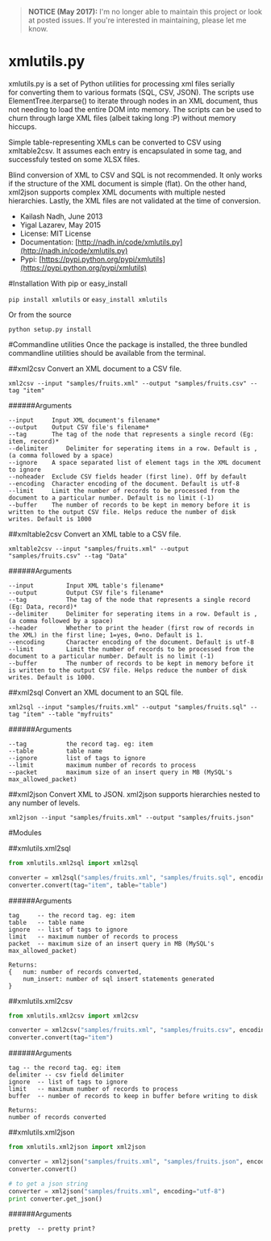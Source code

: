 > **NOTICE (May 2017):** I'm no longer able to maintain this project or look at posted issues.
If you're interested in maintaining, please let me know.

# xmlutils.py

xmlutils.py is a set of Python utilities for processing xml files serially  
for converting them to various formats (SQL, CSV, JSON). The scripts use 
ElementTree.iterparse() to iterate through nodes in an XML document, thus not 
needing to load the entire DOM into memory. The scripts can be used to churn 
through large XML files (albeit taking long :P) without memory hiccups.

Simple table-representing XMLs can be converted to CSV using xmltable2csv. It assumes each entry is encapsulated
in some tag, and successfuly tested on some XLSX files.

Blind conversion of XML to CSV and SQL is not recommended.
It only works if the structure of the XML document is simple (flat). 
On the other hand, xml2json supports complex XML documents with multiple
nested hierarchies. Lastly, the XML files are not validated at the time of conversion.


- Kailash Nadh, June 2013
- Yigal Lazarev, May 2015
- License: MIT License
- Documentation: [http://nadh.in/code/xmlutils.py](http://nadh.in/code/xmlutils.py)
- Pypi: [https://pypi.python.org/pypi/xmlutils](https://pypi.python.org/pypi/xmlutils)


#Installation
With pip or easy_install

```pip install xmlutils``` or ```easy_install xmlutils```

Or from the source

```python setup.py install```

#Commandline utilities
Once the package is installed, the three bundled commandline utilities should be available
from the terminal.

##xml2csv
Convert an XML document to a CSV file.

```
xml2csv --input "samples/fruits.xml" --output "samples/fruits.csv" --tag "item"
```

######Arguments
```
--input 	Input XML document's filename*
--output 	Output CSV file's filename*
--tag 		The tag of the node that represents a single record (Eg: item, record)*
--delimiter 	Delimiter for seperating items in a row. Default is , (a comma followed by a space)
--ignore 	A space separated list of element tags in the XML document to ignore
--noheader 	Exclude CSV fields header (first line). Off by default
--encoding 	Character encoding of the document. Default is utf-8
--limit 	Limit the number of records to be processed from the document to a particular number. Default is no limit (-1)
--buffer 	The number of records to be kept in memory before it is written to the output CSV file. Helps reduce the number of disk writes. Default is 1000
```

##xmltable2csv
Convert an XML table to a CSV file.

```
xmltable2csv --input "samples/fruits.xml" --output "samples/fruits.csv" --tag "Data"
```

######Arguments
```
--input         Input XML table's filename*
--output        Output CSV file's filename*
--tag           The tag of the node that represents a single record (Eg: Data, record)*
--delimiter     Delimiter for seperating items in a row. Default is , (a comma followed by a space)
--header        Whether to print the header (first row of records in the XML) in the first line; 1=yes, 0=no. Default is 1.
--encoding      Character encoding of the document. Default is utf-8
--limit         Limit the number of records to be processed from the document to a particular number. Default is no limit (-1)
--buffer        The number of records to be kept in memory before it is written to the output CSV file. Helps reduce the number of disk writes. Default is 1000.
```

##xml2sql
Convert an XML document to an SQL file.

```
xml2sql --input "samples/fruits.xml" --output "samples/fruits.sql" --tag "item" --table "myfruits"
```

######Arguments
```
--tag           the record tag. eg: item
--table         table name
--ignore        list of tags to ignore
--limit         maximum number of records to process
--packet        maximum size of an insert query in MB (MySQL's max_allowed_packet)
```

##xml2json
Convert XML to JSON.
xml2json supports hierarchies nested to any number of levels.

```xml2json --input "samples/fruits.xml" --output "samples/fruits.json"```

#Modules

##xmlutils.xml2sql
```python
from xmlutils.xml2sql import xml2sql

converter = xml2sql("samples/fruits.xml", "samples/fruits.sql", encoding="utf-8")
converter.convert(tag="item", table="table")
```

######Arguments
```
tag 	-- the record tag. eg: item
table	-- table name
ignore	-- list of tags to ignore
limit	-- maximum number of records to process
packet	-- maximum size of an insert query in MB (MySQL's max_allowed_packet)

Returns:
{	num: number of records converted,
	num_insert: number of sql insert statements generated
}
```

##xmlutils.xml2csv
```python
from xmlutils.xml2csv import xml2csv

converter = xml2csv("samples/fruits.xml", "samples/fruits.csv", encoding="utf-8")
converter.convert(tag="item")
```

######Arguments
```
tag	-- the record tag. eg: item
delimiter -- csv field delimiter
ignore	-- list of tags to ignore
limit	-- maximum number of records to process
buffer	-- number of records to keep in buffer before writing to disk

Returns:
number of records converted
```

##xmlutils.xml2json
```python
from xmlutils.xml2json import xml2json

converter = xml2json("samples/fruits.xml", "samples/fruits.json", encoding="utf-8")
converter.convert()

# to get a json string
converter = xml2json("samples/fruits.xml", encoding="utf-8")
print converter.get_json()
```

######Arguments
```
pretty	-- pretty print?
```
